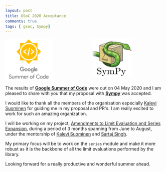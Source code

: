 ```yaml
---
layout: post
title: GSoC 2020 Acceptance
comments: true
tags: [ gsoc, Sympy]
---
```


<img src="/public/gsoc.png" style="width:30%;height:30%;float:left;" />
<img src="/public/sympy.png" style="width:25%;height:25%;float:right;margin-right:100px;" />
 
<br><br><br><br><br><br><br><br>

The results of **[Google Summer of Code](https://summerofcode.withgoogle.com/organizations/4831132022996992/#5816442299088896)** were out on 04 May 2020 and I am pleased to share with you that my proposal with **[Sympy](http://sympy.org)** was accepted.  

I would like to thank all the members of the organisation especially [Kalevi Suominen](https://github.com/jksuom) for guiding me in my proposal and PR's. I am really excited to work for such an amazing organization.                

I will be working on my project, [Amendments to Limit Evaluation and Series Expansion](https://drive.google.com/file/d/1OgbnWLzQzaLfmmSM-fK09TCJmUzJ6tq4/view?usp=sharing), during a period of 3 months spanning from June to August, under the mentorship of [Kalevi Suominen](https://github.com/jksuom) and [Sartaj Singh](https://github.com/leosartaj).        

My primary focus will be to work on the `series` module and make it more robust as it is the backbone of all the limit evaluations performed by the library.

Looking forward for a really productive and wonderful summer ahead.

